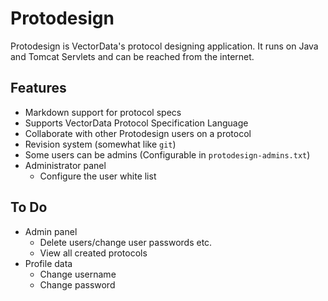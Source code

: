 # Protodesign
Protodesign is VectorData's protocol designing application. It runs on Java and Tomcat Servlets
and can be reached from the internet.

## Features
- Markdown support for protocol specs
- Supports VectorData Protocol Specification Language
- Collaborate with other Protodesign users on a protocol
- Revision system (somewhat like `git`)
- Some users can be admins (Configurable in `protodesign-admins.txt`)
- Administrator panel
   - Configure the user white list
## To Do
- Admin panel
  - Delete users/change user passwords etc.
  - View all created protocols
- Profile data
  - Change username
  - Change password